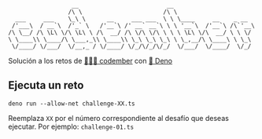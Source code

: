 ```
                  __                         __
                 /\ \                       /\ \
  ___     ___    \_\ \      __     ___ ___  \ \ \____     __    _ __
 /'___\  / __`\  /'_` \   /'__`\ /' __` __`\ \ \ '__`\  /'__`\ /\`'__\
/\ \__/ /\ \L\ \/\ \L\ \ /\  __/ /\ \/\ \/\ \ \ \ \L\ \/\  __/ \ \ \/
\ \____\\ \____/\ \___,_\\ \____\\ \_\ \_\ \_\ \ \_,__/\ \____\ \ \_\
 \/____/ \/___/  \/__,_ / \/____/ \/_/\/_/\/_/  \/___/  \/____/  \/_/
```

Solución a los retos de [👨🏽‍💻 codember](https://codember.dev) con
[🦕 Deno](https://deno.com)

## Ejecuta un reto

```
deno run --allow-net challenge-XX.ts
```

Reemplaza `XX` por el número correspondiente al desafío que deseas ejecutar.
Por ejemplo: `challenge-01.ts`
